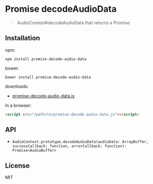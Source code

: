 # Promise decodeAudioData
> AudioContext#decodeAudioData that returns a Promise

## Installation

npm:
```
npm install promise-decode-audio-data
```

bower:
```
bower install promise-decode-audio-data
```

downloads:
- [promise-decode-audio-data.js](https://raw.githubusercontent.com/mohayonao/promise-decode-audio-data/master/lib/promise-decode-audio-data.js)

In a browser:
```html
<script src="/path/to/promise-decode-audio-data.js"></script>
```

## API

- `AudioContext.prototype.decodeAudioData(audioData: ArrayBuffer, successCallback: function, errorCallback: function): Promise<AudioBuffer>`

## License
MIT

